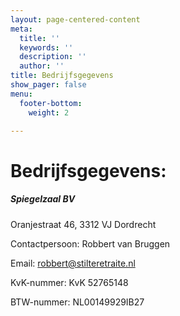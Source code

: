 ```yaml
---
layout: page-centered-content
meta:
  title: ''
  keywords: ''
  description: ''
  author: ''
title: Bedrijfsgegevens
show_pager: false
menu:
  footer-bottom:
    weight: 2

---
```

# Bedrijfsgegevens:

##### Spiegelzaal BV

Oranjestraat 46, 3312 VJ Dordrecht

Contactpersoon: Robbert van Bruggen

Email: robbert@stilteretraite.nl

KvK-nummer: KvK 52765148

BTW-nummer: NL00149929IB27